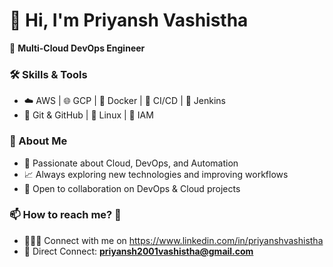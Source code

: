 # 👋 Hi, I'm Priyansh Vashistha  

🚀 **Multi-Cloud DevOps Engineer**  

### 🛠️ Skills & Tools  
- ☁️ AWS | 🌐 GCP | 🐳 Docker | 🔄 CI/CD | 🧩 Jenkins  
- 🐙 Git & GitHub | 🐧 Linux | 🔐 IAM  

### 📌 About Me  
- 🔭 Passionate about Cloud, DevOps, and Automation  
- 📈 Always exploring new technologies and improving workflows  
- 🤝 Open to collaboration on DevOps & Cloud projects  

### 📫 How to reach me? 📩  
- 👨🏻‍💻 Connect with me on https://www.linkedin.com/in/priyanshvashistha
- 📩 Direct Connect: **priyansh2001vashistha@gmail.com**


